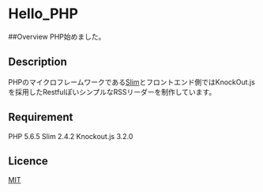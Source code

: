 # Hello_PHP

##Overview
PHP始めました。

## Description
PHPのマイクロフレームワークである[Slim](http://www.slimframework.com/)とフロントエンド側ではKnockOut.jsを採用したRestfulぽいシンプルなRSSリーダーを制作しています。

## Requirement
PHP 5.6.5
Slim 2.4.2
Knockout.js 3.2.0

## Licence

[MIT](https://github.com/tcnksm/tool/blob/master/LICENCE)
